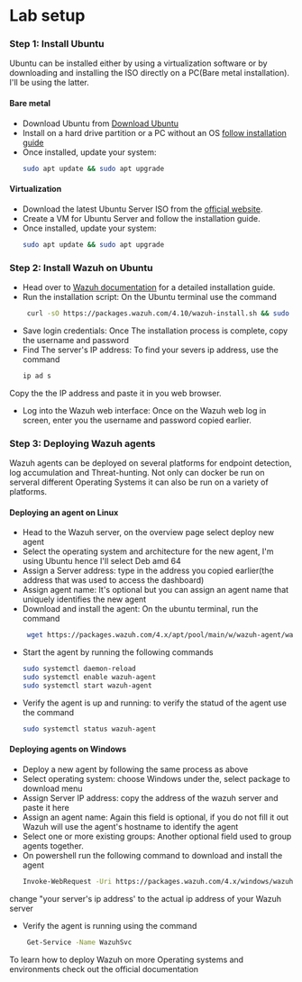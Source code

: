 # Lab setup

### Step 1: Install Ubuntu

Ubuntu can be installed either by using a virtualization software or by downloading and installing the ISO directly on a PC(Bare metal installation). I'll be using the latter.

#### Bare metal

- Download Ubuntu from [Download Ubuntu](https://ubuntu.com/download/desktop)
- Install on a hard drive partition or a PC without an OS [follow installation guide](https://ubuntu.com/tutorials/install-ubuntu-desktop#1-overview)
- Once installed, update your system:
  ```bash
  sudo apt update && sudo apt upgrade

#### Virtualization 
- Download the latest Ubuntu Server ISO from the [official website](https://ubuntu.com/download/server).
- Create a VM for Ubuntu Server and follow the installation guide.
- Once installed, update your system:
  ```bash
  sudo apt update && sudo apt upgrade


### Step 2: Install Wazuh on Ubuntu

- Head over to [Wazuh documentation](https://documentation.wazuh.com/current/quickstart.html) for a detailed installation guide.
- Run the installation script: On the Ubuntu terminal use the command 
  ```bash
   curl -sO https://packages.wazuh.com/4.10/wazuh-install.sh && sudo bash ./wazuh-install.sh -
- Save login credentials: Once The installation process is complete, copy the username and password
- Find The server's IP address: To find your severs ip address, use the command
   ```bash
  ip ad s
 Copy the the IP address and paste it in you web browser.
- Log into the Wazuh web interface: Once on the Wazuh web log in screen, enter you the username and password copied earlier. 


### Step 3: Deploying Wazuh agents
Wazuh agents can be deployed on several platforms for endpoint detection, log accumulation and Threat-hunting. Not only can docker be run on serveral different Operating Systems it can also be run on a variety of platforms.

#### Deploying an agent on Linux
- Head to the Wazuh server, on the overview page select deploy new agent
- Select the operating system and architecture for the new agent, I'm using Ubuntu hence I'll select Deb amd 64
- Assign a Server address: type in the address you copied earlier(the address that was used to access the dashboard)
- Assign agent name: It's optional but you can assign an agent name that uniquely identifies the new agent 
- Download and install the agent: On the ubuntu terminal, run the command 
  ```bash
   wget https://packages.wazuh.com/4.x/apt/pool/main/w/wazuh-agent/wazuh-agent_4.10.1-1_amd64.deb && sudo WAZUH_MANAGER='your server's address' dpkg -i ./wazuh-agent_4.10.1-1_amd64.deb
- Start the agent by running the following commands
  ```bash
  sudo systemctl daemon-reload
  sudo systemctl enable wazuh-agent
  sudo systemctl start wazuh-agent
- Verify the agent is up and running: to verify the statud of the agent use the command
  ```bash
  sudo systemctl status wazuh-agent

#### Deploying agents on Windows
- Deploy a new agent by following the same process as above 
- Select operating system: choose Windows under the, select package to download menu
- Assign Server IP address: copy the address of the wazuh server and paste it here
- Assign an agent name: Again this field is optional, if you do not fill it out Wazuh will use the agent's hostname to identify the agent
- Select one or more existing groups: Another optional field used to group agents together. 
- On powershell run the following command to download and install the agent 
     ```bash
     Invoke-WebRequest -Uri https://packages.wazuh.com/4.x/windows/wazuh-agent-4.10.1-1.msi -OutFile $env:tmp\wazuh-agent; msiexec.exe /i $env:tmp\wazuh-agent /q WAZUH_MANAGER='your server's ip address'
 change "your server's ip address' to the actual ip address of your Wazuh server
- Verify the agent is running using the command
  ```bash 
   Get-Service -Name WazuhSvc

To learn how to deploy Wazuh on more Operating systems and environments check out the official documentation 
